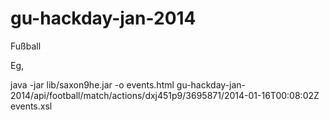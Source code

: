 gu-hackday-jan-2014
===================

Fußball

Eg, 

java -jar lib/saxon9he.jar -o events.html gu-hackday-jan-2014/api/football/match/actions/dxj451p9/3695871/2014-01-16T00\:08\:02Z events.xsl
